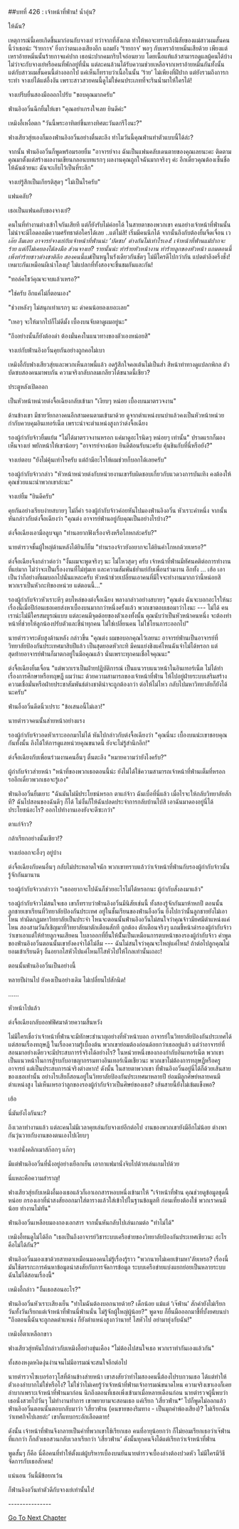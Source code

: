 ##บทที่ 426 : เจ้าหน้าที่ฟ่าน!
น้ำอุ่น?

ให้ฉัน?

เหตุการณ์นี้เคยเกิดขึ้นมาก่อนกับจางเย่ ทว่าจากที่สังเกต ทำให้พอจะทราบถึงนิสัยของแม่สาวผมสั้นคนนี้ว่าเธอน่ะ ‘ร้ายกาจ’ ยิ่งกว่าตนเองเสียงอีก แถมยัง ‘ร้ายกาจ’ พอๆ กับเหราอ้ายหมิ่นเสียด้วย เพียงแต่เหราอ้ายหมิ่นนั้นร้ายกาจแค่ปาก เธอน่ะปากคมกริบใจอ่อนยวบ โดยเนื้อแท้แล้วสามารถดูแลผู้คนได้บ้าง ไม่ว่าจะกับจางเย่หรือคนที่พักอยู่ที่นั่น แต่ละคนล้วนได้รับความช่วยเหลือจากเหราอ้ายหมิ่นกันทั้งนั้น แต่กับสาวผมสั้นคนนี้ต่างออกไป แค่เห็นก็ทราบว่าเนื้อในนั้น ‘ร้าย’ ไม่เพียงที่ฝีปาก แต่ยังรวมถึงการกระทำ จางเย่ได้แต่อึ้งงัน เพราะสาวสวยคนนี้ดูไม่ใช่คนประเภทที่จะรินน้ำมาให้ใครได้!

จางเย่รีบยื่นสองมือออกไปรับ "ขอบคุณมากครับ"

ฟ่านอิงอวิ๋นฉีกยิ้มให้เขา "คุณอย่าเกรงใจเลย ยินดีค่ะ"

เหมิงอี้เหงื่อตก "วันนี้พระอาทิตย์ขึ้นทางทิศตะวันตกรึไงนะ?"

ฟางเสียวสุ่ยเองก็มองฟ่านอิงอวิ๋นอย่างตื่นตะลึง ทำไมวันนี้คุณฟ่านทำตัวแบบนี้ได้ล่ะ?

จากนั้น ฟ่านอิงอวิ๋นก็พูดพร้อมรอยยิ้ม "อาจารย์จาง ฉันเป็นแฟนคลับเดนตายของคุณเลยนะคะ ติดตามคุณมาตั้งแต่สร้างผลงานเขียนกลอนบทแรกๆ ผลงานคุณถูกใจฉันมากจริงๆ ค่ะ อีกเดี๋ยวคุณต้องเซ็นชื่อให้ฉันด้วยนะ ฉันจะเก็บไว้เป็นที่ระลึก"

จางเย่รู้สึกเป็นเกียรติสุดๆ "ไม่เป็นไรครับ"

แฟนคลับ?

เธอเป็นแฟนคลับของจางเย่?

คนในที่ทำงานต่างเข้าใจกันเสียที แต่ก็ยังรับไม่ค่อยได้ ในสายตาของพวกเขา คนอย่างเจ้าหน้าที่ฟ่านนั้น ไม่น่าจะมีไอดอลมีความศรัทธาต่อใครได้เลย ..แต่ไม่สิ! เริ่มมีคนนึกได้ จากนั้นถึงกับต้องยิ้มจืดเจื่อน เว*เอ๊ย ลืมเลย อาจารย์จางเย่กับเจ้าหน้าที่ฟ่านน่ะ ‘บัดซบ’ ต่างกันไม่เท่าไรเอง! เจ้าหน้าที่ฟ่านแม้ปากจะร้าย แต่ก็ไม่เคยลงไม้ลงมือ ส่วนจางเย่? รายนั้นน่ะ ทำร้ายหัวหน้างาน ทำร้ายลูกของหัวหน้า แถมตอนนี้เพิ่งทำร้ายชาวต่างชาติอีก สองคนนี้แม่*เป็นหนูในรังเดียวกันชัดๆ ไม่มีใครดีไปกว่ากัน แปดตำลึงครึ่งชั่ง! เหมาะกันเหมือนผีเน่าโลงผุ! ไม่แปลกที่ทั้งสองจะชื่นชมกันและกัน!

"ทอล์คโชว์คุณจะจบแล้วเหรอ?"

"ใช่ครับ อีกแค่ไม่กี่ตอนเอง"

"ช่วงหลังๆ ไม่สนุกเท่าแรกๆ นะ ด่าคนน้อยลงเยอะเลย"

"เหอๆ จะให้มากไปก็ไม่ดีมั้ง เบื้องบนจับตาดูผมอยู่นะ"

"ถึงอย่างนั้นก็ยังต้องด่า ต้องมั่นคงในแนวทางของตัวเองหน่อยสิ"

จางเย่กับฟ่านอิงอวิ๋นคุยกันอย่างถูกคอไม่เบา

เหมิงอี้กับฟางเสียวสุ่ยและพวกเห็นภาพนี้แล้ว อดรู้สึกใจคอเต้นไม่เป็นส่ำ สีหน้าท่าทางดูแปลกพิกล ตัวบัดซบสองคนมาพบกัน ความจริงกลับกลมเกลียวได้ขนาดนี้เชียว?

ประตูหลังเปิดออก

เป็นหัวหน้าหน่วยต่งจื้อเฉียงกลับเข้ามา "เงียบๆ หน่อย เบื้องบนมาตรวจงาน"

ด้านข้างเขา มีชายวัยกลางคนอีกสามคนตามเข้ามาด้วย ดูจากตำแหน่งบนบ่าแล้วคงเป็นหัวหน้าหน่วยกำกับควบคุมอินเทอร์เน็ต เพราะน่าจะตำแหน่งสูงกว่าต่งจื้อเฉียง

รองผู้กำกับจ้าวยิ้มแย้ม "ไม่ได้มาตรวจงานหรอก แค่มาดูอะไรนิดๆ หน่อยๆ เท่านั้น" ปราดแรกก็มองเห็นจางเย่ พยักหน้าให้เขาน้อยๆ "อาจารย์จางน้อย ยินดีต้อนรับนะครับ คุ้นชินกับที่นี่หรือยัง?"

จางเย่ตอบ "ยังไม่คุ้นเท่าไรครับ แต่ถ้ามีอะไรให้ผมช่วยก็บอกได้เลยครับ"

รองผู้กำกับจ้าวกล่าว "หัวหน้าหน่วยต่งกับหน่วยงานเขารับผิดชอบเกี่ยวกับแวดวงการบันเทิง คงต้องให้คุณช่วยแนะนำพวกเขาล่ะนะ"

จางเย่ยิ้ม "ยินดีครับ"

คุยกันอย่างเรียบง่ายสบายๆ ไม่กี่คำ รองผู้กำกับจ้าวค่อยหันไปมองฟ่านอิงอวิ๋น หัวเราะคำหนึ่ง จากนั้นหันกล่าวกับต่งจื้อเฉียงว่า "คุณต่ง อาจารย์ฟ่านอยู่กับคุณเป็นอย่างไรบ้าง?"

ต่งจื้อเฉียงเอามือลูบจมูก "ท่านอยากฟังเรื่องจริงหรือโกหกล่ะครับ?"

นายตำรวจชั้นผู้ใหญ่ด้านหลังได้ยินก็ยิ้ม "ท่านรองจ้าวยังอยากจะได้ยินคำโกหกด้วยเหรอ?"

ต่งจื้อเฉียงจึงกล่าวต่อว่า "งั้นผมจะพูดจริงๆ นะ ไม่ไหวสุดๆ ครับ เจ้าหน้าที่ฟ่านมีทัศนคติต่อการทำงานที่แย่มาก ไม่ว่าจะเป็นเรื่องงานที่ไม่ทุ่มเท และความสัมพันธ์ย่ำแย่กับเพื่อนร่วมงาน อีกทั้ง ... เฮ้อ เอาเป็นว่าก็อย่างที่ผมบอกไปนั่นแหละครับ หัวหน้าช่วยเปลี่ยนเอาคนที่มีใจจะทำงานมากกว่านี้หน่อยสิ พวกเราเป็นหัวกะทิของหน่วย แต่ตอนนี้..."

รองผู้กำกับจ้าวหัวเราะหึๆ ตบไหล่ของต่งจื้อเฉียง พลางกล่าวอย่างสบายๆ "คุณต่ง ฉันจะบอกอะไรให้นะ เรื่องนี้เมื่อปีก่อนเธอเคยส่งหาเบื้องบนมากกว่าหนึ่งครั้งแล้ว พวกเขาตอบเธอมาว่าไงนะ --- ไม่ได้ คนเราน่ะไม่มีใครสมบูรณ์แบบ แต่ละคนมีจุดด้อยของตัวเองทั้งนั้น คุณนับว่าเป็นหัวหน้าคนหนึ่ง จะต้องทำหน้าที่ช่วยให้ลูกน้องปรับตัวและชี้นำทุกคน ไม่ใช่เปลี่ยนคน ไม่ใช่โยนภาระออกไป"

นายตำรวจระดับสูงด้านหลัง กล่าวขึ้น "คุณต่ง ผมขอบอกคุณไว้เลยนะ อาจารย์ฟ่านเป็นอาจารย์ที่วิทยาลัยป้องกันประเทศมาสิบปีแล้ว เป็นสุดยอดหัวกะทิ มีคนแย่งชิงแค่ไหนฉันจำไม่ได้หรอก แต่สุดท้ายอาจารย์ฟ่านก็มาตกอยู่ในมือคุณแล้ว นั่นเพราะทุกคนเชื่อใจคุณนะ"

ต่งจื้อเฉียงยิ้มเจื่อน "แต่พวกเราเป็นฝ่ายปฏิบัติการณ์ เป็นแนวรบแนวหน้าในอินเทอร์เน็ต ไม่ได้ทำเรื่องการศึกษาหรือทฤษฎี ผมว่านะ ด้วยความสามารถของเจ้าหน้าที่ฟ่าน ให้ไปอยู่ฝ่ายระบบเสริมสร้างความเชื่อมั่นหรือฝ่ายประชาสัมพันธ์ต่างชาติน่าจะถูกต้องกว่า ต่อให้ไม่ไหว กลับไปมหาวิทยาลัยก็ยังได้นะครับ"

ฟ่านอิ้งอวิ๋นดีดนิ้วเปราะ "ข้อเสนอนี้ไม่เลว!"

นายตำรวจคนนั้นส่ายหน้าอย่างแรง

รองผู้กำกับจ้าวอดหัวเราะออกมาไม่ได้ หันไปกล่าวกับต่งจื้อเฉียงว่า "คุณนี่นะ เบื้องบนน่ะเขาชอบคุณกันทั้งนั้น ถึงได้ให้การดูแลหน่วยคุณขนาดนี้ ยังจะไม่รู้สำนึกอีก!"

ต่งจื้อเฉียงกับเพื่อนร่วมงานคนอื่นๆ ตื่นตะลึง "หมายความว่ายังไงครับ?"

ผู้กำกับจ้าวส่ายหน้า "หน้าที่ของพวกเธอตอนนี้น่ะ ยังไม่ได้ใช้ความสามารถเจ้าหน้าที่ฟ่านเต็มที่หรอก รออีกเดี๋ยวพวกเธอจะรู้เอง"

ฟ่านอิงอวิ๋นยิ้มเยาะ "ฉันมันไม่มีประโยชน์หรอก ตาแก่จ้าว ฉันเบื่อที่นี่แล้ว เมื่อไรจะให้กลับวิทยาลัยสักที? ฉันไปสอนของฉันดีๆ ก็ได้ ไม่งั้นก็ให้ฉันปลดประจำการกลับบ้านไปสิ เอาฉันมาดองอยู่นี่ได้ประโยชน์อะไร? ออกไปทำงานเองยังจะดีซะกว่า"

ตาแก่จ้าว?

กล้าเรียกอย่างนั้นเชียว!?

จางเย่ออกจะอึ้งๆ อยู่บ้าง

ต่งจื้อเฉียงกับคนอื่นๆ กลับไม่ประหลาดใจนัก พวกเขาทราบแล้วว่าเจ้าหน้าที่ฟ่านกับรองผู้กำกับจ้าวนั้นรู้จักกันมานาน

รองผู้กำกับจ้าวกล่าวว่า "เธออยากจะไปฉันก็ช่วยอะไรไม่ได้หรอกนะ ผู้กำกับสั่งลงมาแล้ว"

รองผู้กำกับจ้าวไม่สนใจเธอ เขาก็ทราบว่าฟ่านอิงอวิ๋นมีนิสัยเช่นนี้ ทั้งสองรู้จักกันมาห้าหกปี ตอนนั้นลูกชายเขาเรียนที่วิทยาลัยป้องกันประเทศ อยู่ในชั้นเรียนของฟ่านอิ้งอวิ๋น ยิ่งไปกว่านั้นลูกชายยังไม่เอาไหน ทำผิดกฎมหาวิทยาลัยเป็นประจำ ไหนจะตอนนั้นฟ่านอิงอวิ๋นไม่สนใจว่าคุณจ้าวมียศมีตำแหน่งแค่ไหน สองสามวันก็เชิญมาที่วิทยาลัยมาตักเตือนสักที ถูกต้อง ตักเตือนจริงๆ แถมชี้หน้าด่ารองผู้กำกับจ้าวว่าเขาเอาแต่ให้ท้ายลูกจนเสียคน ใบลาออกที่ยื่นให้นัั้นเป็นเหมือนการตบหน้าของรองผู้กำกับจ้าว คำพูดของฟ่านอิงอวิ๋นตอนนั้นเขายังคงจำได้ไม่ลืม --- ฉันไม่สนใจว่าคุณจะใหญ่แค่ไหน! ถ้าต่อไปลูกคุณไม่ยอมเข้าเรียนดีๆ งั้นอยากไสหัวไปแค่ไหนก็ไสหัวไปให้ไกลเท่านั้นเถอะ!

ตอนนั้นฟ่านอิงอวิ๋นเป็นอย่างนี้

หลายปีผ่านไป ยังคงเป็นอย่างเดิม ไม่เปลี่ยนไปสักนิด!

……

หัวหน้าไปแล้ว

ต่งจื้อเฉียงกลับออฟฟิศมาด้วยความสิ้นหวัง

ไม่มีใครเชื่อว่าเจ้าหน้าที่ฟ่านจะมีทักษะชำนาญอย่างที่หัวหน้าบอก อาจารย์ในวิทยาลัยป้องกันประเทศได้แต่สอนเรื่องทฤษฎี ในเรื่องความรู้เบื้องต้น พวกเขาย่อมต้องอ่อนด้อยกว่าเธออยู่แล้ว แต่ว่าอาจารย์ที่สอนมาอย่างเดียวจะมีประสบการร์จริงได้อย่างไร? ในหน่วยหนึ่งของกองกำกับอินเทอร์เน็ต พวกเขาเป็นแนวหน้าในการสู้รบกับอาชญากรรมทางอินเทอร์เน็ตเชียวนะ พวกเขาไม่ต้องการทฤษฎีหรือครูอาจารย์ แต่เป็นประสบการณ์จริงต่างหาก! ดังนั้น ในสายตาพวกเขา ที่ฟ่านอิงอวิ๋นอยู่นี่ได้ก็ด้วยเส้นสายของเธอเท่านั้น อย่างไรเสียก็สอนอยู่ในวิทยาลัยป้องกันประเทศมาหลายปี ย่อมมีลูกศิษย์หลายคนมีตำแหน่งสูง ไม่เห็นเหรอว่าลูกของรองผู้กำกับจ้าวเป็นศิษย์ของเธอ? เส้นสายนี้ยังไม่เข้มแข็งพอ?

เฮ้อ

นี่มันยังไงกันนะ?

ถึงเวลาทำงานแล้ว แต่ละคนไม่มีเวลาคุยเล่นกับจางเย่อีกต่อไป งานของพวกเขายังมีอีกไม่น้อย ต่างพากันวุ่นวายกับงานของตนเองไปเงียบๆ

จางเย่นั่งคลิกเมาส์ก๊อกๆ แก๊กๆ

มีแต่ฟ่านอิงอวิ๋นที่นั่งอยู่อย่างเยือกเย็น เอากาแฟมานั่งจิบไปด้วยเล่นเกมไปด้วย

นี่แหละคือความสำราญ!

ฟางเสียวสุ่ยกับเหมิงอี้มองเธอแล้วก็เอาเอกสารหอบหนึ่งเข้ามาให้ "เจ้าหน้าที่ฟ่าน คุณช่วยดูข้อมูลชุดนี้หน่อย กรองเอาที่น่าสงสัยออกมาใส่ตารางแล้วใส่เข้าไปในฐานข้อมูลที ก่อนเที่ยงต้องใช้ พวกเราคนมีน้อย ทำงานไม่ทัน"

ฟ่านอิงอวิ๋นเหลือบมองกองเอกสาร จากนั้นหันกลับไปเล่นเกมต่อ "ทำไม่ได้"

เหมิงอี้ทนดูไม่ได้อีก "เธอเป็นถึงอาจารย์วิชาระบบเครือข่ายของวิทยาลัยป้องกันประเทศเชียวนะ อะไรคือไม่ได้กัน?"

ฟ่านอิงอวิ๋นมองเขาด้วยสายตาเหมือนมองคนไม่รู้เรื่องรู้ราว "พวกนายไม่เคยเข้ามหา'ลัยเหรอ? เรื่องนี้มันใช้ตรรกะการค้นหาข้อมูลน่าสงสัยกับการจัดการข้อมูล ระบบเครือข่ายแบ่งแยกย่อยเป็นหลายระบบ ฉันไม่ได้สอนเรื่องนี้"

เหมิงอี้กล่าว "งั้นเธอสอนอะไร?"

ฟ่านอิงอวิ๋นหัวเราะเสียงเย็น "ทำไมฉันต้องบอกนายด้วย? เด็กน้อย แม้แต่ ‘เจ๊ฟ่าน’ สักคำยังไม่เรียก วันทั้งวันเรียกแต่เจ้าหน้าที่ฟ่านนี่ฟ่านนั่น ไม่รู้จักผู้ใหญ่ผู้น้อย?" พูดจบ ก็ยื่นมือออกมาชี้ที่บั้งยศบนบ่า "ถึงตอนนี้ฉันจะถูกลดตำแหน่ง ก็ยังตำแหน่งสูงกว่านาย! ไสหัวไป อย่ามายุ่งกับฉัน!"

เหมิงอี้ตาเหลือกขาว

ฟางเสียวสุ่ยหันไปกล่าวกับเหมิงอี้อย่างขุ่นเคือง "ไม่ต้องไปสนใจเธอ พวกเราทำกันเองแล้วกัน"

ทั้งสองหงุดหงิดงุ่นง่านจนไม่มีอารมณ์จะสนใจอีกต่อไป

นายตำรวจไซเบอร์อาวุโสที่ด้านข้างส่ายหน้า เขาสงสัยว่าทำไมสองคนนี้ต้องไปรบกวนเธอ ได้แต่ทำให้ตัวเองลำบากไม่ใช่หรือไง? ไม่ใช่ว่าไม่เคยรู้ว่าเจ้าหน้าที่ฟ่านเจ้าอารมณ์ขนาดไหน ความจริงเขาเองก็เคยลำบากเพราะเจ้าหน้าที่ฟ่านมาก่อน นึกถึงตอนที่เธอเพิ่งเข้ามาเมื่อหลายเดือนก่อน นายตำรวจผู้นี้พบว่าเธอนั่งสวยไปวันๆ ไม่ทำงานทำการ เขาพยายามจะสอนเธอ แค่เรียก ‘เสี่ยวฟ่าน*’ ไปก็พูดไม่ออกแล้ว ฟ่านอิงอวิ๋นตอนนั้นตอบกลับมาว่า ‘เสี่ยวฟ่าน (คนขายของริมทาง - เป็นมุกคำพ้องเสียง)? ไม่เรียกฉันว่าเทศกิจไปเลยล่ะ’ เขาก็แทบกระอักเลือดตาย!

ดังนั้น เจ้าหน้าที่ฟ่านจึงกลายเป็นคำที่พวกเขาใช้เรียกเธอ คนที่อายุน้อยกว่า ก็ไม่ยอมเรียกเธอว่าเจ๊ฟ่าน ที่แกกว่า ก็กลัวเธอสวนกลับเวลาเรียกว่า ‘เสี่ยวฟ่าน’ ดังนั้นทุกคนจึงได้แต่เรียกว่าเจ้าหน้าที่ฟ่าน

พูดสั้นๆ ก็คือ นี่คือคนที่ทำให้ตั้งแต่ผู้บริหารเบื้องบนยันนายตำรวจเบื้องล่างต้องปวดหัว ไม่มีใครมีวิธีจัดการกับเธอสักคน!

แน่นอน วันนี้มีข้อยกเว้น

ก็ฟ่านอิงอวิ๋นทำตัวดีกับจางเย่เท่านั้นไง!

*-*-*-*-*-*-*-*-*-*-*-*-*-*-*-*


[Go To Next Chapter]( ./27.md)